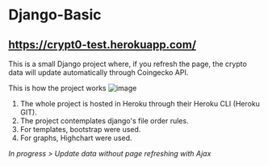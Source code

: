 # Django-Basic

## https://crypt0-test.herokuapp.com/

This is a small Django project where, if you refresh the page, the crypto data will update automatically through Coingecko API.

This is how the project works
![image](https://user-images.githubusercontent.com/71708004/148117182-c722495f-6c53-44e0-88b2-09ddc59a58e8.png)

1. The whole project is hosted in Heroku through their Heroku CLI (Heroku GIT).
2. The project contemplates django's file order rules.
3. For templates, bootstrap were used.
4. For graphs, Highchart were used.

*In progress > Update data without page refreshing with Ajax*
